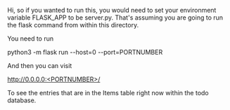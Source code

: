 Hi, so if you wanted to run this, you would need to set your environment variable FLASK_APP to be server.py. That's assuming you are going to run the flask command from within this directory.

You need to run

python3 -m flask run --host=0 --port=PORTNUMBER

And then you can visit

http://0.0.0.0:<PORTNUMBER>/

To see the entries that are in the Items table right now within the todo database.
